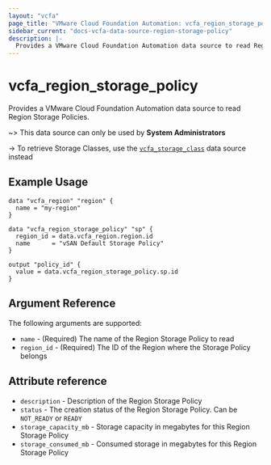 ```yaml
---
layout: "vcfa"
page_title: "VMware Cloud Foundation Automation: vcfa_region_storage_policy"
sidebar_current: "docs-vcfa-data-source-region-storage-policy"
description: |-
  Provides a VMware Cloud Foundation Automation data source to read Region Storage Policies.
---
```


# vcfa\_region\_storage\_policy

Provides a VMware Cloud Foundation Automation data source to read Region Storage Policies.

~> This data source can only be used by **System Administrators**

-> To retrieve Storage Classes, use the [`vcfa_storage_class`](/providers/vmware/vcfa/latest/docs/data-sources/storage_class)
data source instead

## Example Usage

```hcl
data "vcfa_region" "region" {
  name = "my-region"
}

data "vcfa_region_storage_policy" "sp" {
  region_id = data.vcfa_region.region.id
  name      = "vSAN Default Storage Policy"
}

output "policy_id" {
  value = data.vcfa_region_storage_policy.sp.id
}
```

## Argument Reference

The following arguments are supported:

* `name` - (Required) The name of the Region Storage Policy to read
* `region_id` - (Required) The ID of the Region where the Storage Policy belongs

## Attribute reference

* `description` - Description of the Region Storage Policy
* `status` - The creation status of the Region Storage Policy. Can be `NOT_READY` or `READY`
* `storage_capacity_mb` - Storage capacity in megabytes for this Region Storage Policy
* `storage_consumed_mb` - Consumed storage in megabytes for this Region Storage Policy
